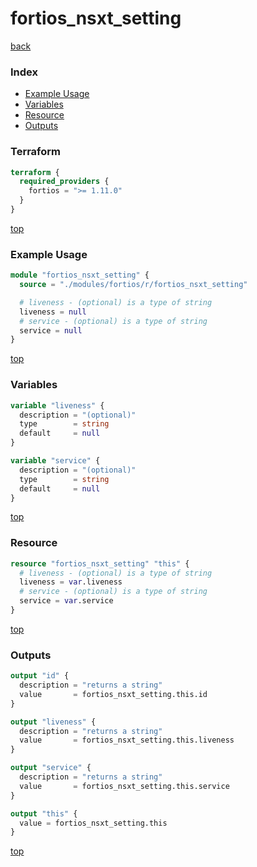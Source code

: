 # fortios_nsxt_setting

[back](../fortios.md)

### Index

- [Example Usage](#example-usage)
- [Variables](#variables)
- [Resource](#resource)
- [Outputs](#outputs)

### Terraform

```terraform
terraform {
  required_providers {
    fortios = ">= 1.11.0"
  }
}
```

[top](#index)

### Example Usage

```terraform
module "fortios_nsxt_setting" {
  source = "./modules/fortios/r/fortios_nsxt_setting"

  # liveness - (optional) is a type of string
  liveness = null
  # service - (optional) is a type of string
  service = null
}
```

[top](#index)

### Variables

```terraform
variable "liveness" {
  description = "(optional)"
  type        = string
  default     = null
}

variable "service" {
  description = "(optional)"
  type        = string
  default     = null
}
```

[top](#index)

### Resource

```terraform
resource "fortios_nsxt_setting" "this" {
  # liveness - (optional) is a type of string
  liveness = var.liveness
  # service - (optional) is a type of string
  service = var.service
}
```

[top](#index)

### Outputs

```terraform
output "id" {
  description = "returns a string"
  value       = fortios_nsxt_setting.this.id
}

output "liveness" {
  description = "returns a string"
  value       = fortios_nsxt_setting.this.liveness
}

output "service" {
  description = "returns a string"
  value       = fortios_nsxt_setting.this.service
}

output "this" {
  value = fortios_nsxt_setting.this
}
```

[top](#index)
